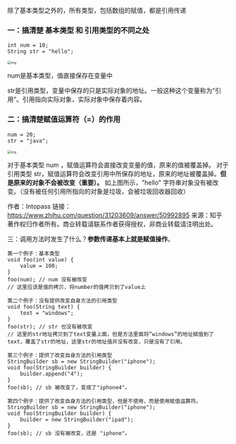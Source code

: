 除了基本类型之外的，所有类型，包括数组的赋值，都是引用传递

### 一：搞清楚 基本类型 和 引用类型的不同之处

```text
int num = 10;
String str = "hello";
```

<img src="https://pic1.zhimg.com/80/166032bc90958c21604110441ad03f45_720w.jpg?source=1940ef5c" alt="img" style="zoom:50%;" />

num是基本类型，值直接保存在变量中

str是引用类型，变量中保存的只是实际对象的地址。一般这种这个变量称为“引用”。引用指向实际对象，实际对象中保存着内容。

### 二：搞清楚赋值运算符（=）的作用

```text
num = 20;
str = "java";
```

<img src="https://pic3.zhimg.com/80/287c0efbb179638cf4cf27cbfdf3e746_720w.jpg?source=1940ef5c" alt="img" style="zoom:50%;" />

对于基本类型 num ，赋值运算符会直接改变变量的值，原来的值被覆盖掉。
对于引用类型 str，赋值运算符会改变引用中所保存的地址，原来的地址被覆盖掉。**但是原来的对象不会被改变（重要）。**
如上图所示，"hello" 字符串对象没有被改变。（没有被任何引用所指向的对象是垃圾，会被垃圾回收器回收）

作者：Intopass
链接：https://www.zhihu.com/question/31203609/answer/50992895
来源：知乎
著作权归作者所有。商业转载请联系作者获得授权，非商业转载请注明出处。



三：调用方法时发生了什么？**参数传递基本上就是赋值操作**。

```text
第一个例子：基本类型
void foo(int value) {
    value = 100;
}
foo(num); // num 没有被改变
// 这里应该是值的拷贝，将number的值拷贝到了value上

第二个例子：没有提供改变自身方法的引用类型
void foo(String text) {
    text = "windows";
}
foo(str); // str 也没有被改变
// 这里的str地址拷贝到了text变量上面，但是方法里面将“windows”的地址赋值到了text，覆盖了str的地址，这里str的地址值并没有改变，只是没有了引用。

第三个例子：提供了改变自身方法的引用类型
StringBuilder sb = new StringBuilder("iphone");
void foo(StringBuilder builder) {
    builder.append("4");
}
foo(sb); // sb 被改变了，变成了"iphone4"。

第四个例子：提供了改变自身方法的引用类型，但是不使用，而是使用赋值运算符。
StringBuilder sb = new StringBuilder("iphone");
void foo(StringBuilder builder) {
    builder = new StringBuilder("ipad");
}
foo(sb); // sb 没有被改变，还是 "iphone"。
```